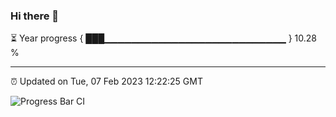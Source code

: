 ### Hi there 👋

⏳ Year progress { ███▁▁▁▁▁▁▁▁▁▁▁▁▁▁▁▁▁▁▁▁▁▁▁▁▁▁▁ } 10.28 %

---

⏰ Updated on Tue, 07 Feb 2023 12:22:25 GMT

![Progress Bar CI](https://github.com/liununu/liununu/workflows/Progress%20Bar%20CI/badge.svg)

